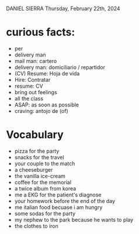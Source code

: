 DANIEL SIERRA
Thursday, February 22th, 2024

# curious facts:
- per
- delivery man
- mail man: cartero
- delivery man: domiciliario / repartidor
- (CV) Resume: Hoja de vida
- Hire: Contratar
- resume: CV
- bring out feelings
- all the class
- ASAP: as soon as possible
- craving: antojo de (of)

# Vocabulary
- pizza for the party
- snacks for the travel
- your couple to the match
- a cheeseburger
- the vanilla ice-cream
- coffee for the memorial
- a twice album from korea
- me a EKG for the patient's diagnose
- your homework before the end of the day
- me italian food becuase i am hungry
- some sodas for the party
- my nephew to the park because he wants to play
- the clothes to iron